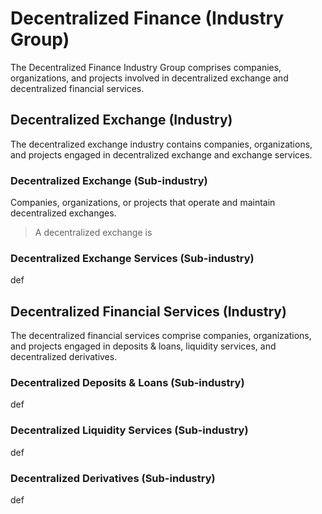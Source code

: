 # Decentralized Finance (Industry Group)

The Decentralized Finance Industry Group comprises companies, organizations, and projects involved in decentralized exchange and decentralized financial services.



## Decentralized Exchange (Industry)

The decentralized exchange industry contains companies, organizations, and projects engaged in decentralized exchange and exchange services.

### Decentralized Exchange (Sub-industry)

Companies, organizations, or projects that operate and maintain decentralized exchanges.

> A decentralized exchange is&#x20;

### Decentralized Exchange Services (Sub-industry)

def



## Decentralized Financial Services (Industry)

The decentralized financial services comprise companies, organizations, and projects engaged in deposits & loans, liquidity services, and decentralized derivatives.&#x20;

### Decentralized Deposits & Loans (Sub-industry)

def

### Decentralized Liquidity Services (Sub-industry)

def

### Decentralized Derivatives (Sub-industry)

def



